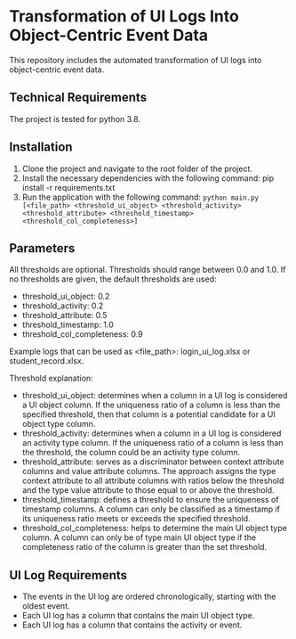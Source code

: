 # Transformation of UI Logs Into Object-Centric Event Data
This repository includes the automated transformation of UI logs into object-centric event data.

## Technical Requirements
The project is tested for python 3.8.

## Installation 
1. Clone the project and navigate to the root folder of the project.
2. Install the necessary dependencies with the following command:
   pip install -r requirements.txt
3. Run the application with the following command:
  `python main.py [<file_path> <threshold_ui_object> <threshold_activity> <threshold_attribute> <threshold_timestamp> <threshold_col_completeness>]`

## Parameters 
All thresholds are optional. Thresholds should range between 0.0 and 1.0. If no thresholds are given, the default thresholds are used: 
- threshold_ui_object: 0.2
- threshold_activity: 0.2
- threshold_attribute: 0.5
- threshold_timestamp: 1.0
- threshold_col_completeness: 0.9

Example logs that can be used as <file_path>: login_ui_log.xlsx or student_record.xlsx.

Threshold explanation: 
- threshold_ui_object: determines when a column in a UI log is considered a UI object column. If the uniqueness ratio of a column is less than the specified threshold, then that column is a potential candidate for a UI object type column. 
- threshold_activity: determines when a column in a UI log is considered an activity type column. If the uniqueness ratio of a column is less than the threshold, the column could be an activity type column.
- threshold_attribute: serves as a discriminator between context attribute columns and value attribute columns. The approach assigns the type context attribute to all attribute columns with ratios below the threshold and the type value attribute to those equal to or above the threshold.
- threshold_timestamp: defines a threshold to ensure the uniqueness of timestamp columns. A column can only be classified as a timestamp if its uniqueness ratio meets or exceeds the specified threshold. 
- threshold_col_completeness: helps to determine the main UI object type column. A column can only be of type main UI object type if the completeness ratio of the column is greater than the set threshold.

## UI Log Requirements
- The events in the UI log are ordered chronologically, starting with the oldest event.
- Each UI log has a column that contains the main UI object type.
- Each UI log has a column that contains the activity or event.
